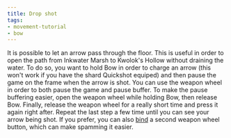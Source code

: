 ```yaml
---
title: Drop shot
tags:
- movement-tutorial
- bow
---
```


It is possible to let an arrow pass through the floor. This is useful in order to open the path from Inkwater Marsh to Kwolok's Hollow without draining the water.
To do so, you want to hold Bow in order to charge an arrow (this won't work if you have the shard Quickshot equiped) and then pause the game on the frame when the arrow is shot.
You can use the weapon wheel in order to both pause the game and pause buffer.
To make the pause buffering easier, open the weapon wheel while holding Bow, then release Bow. Finally, release the weapon wheel for a really short time and press it again right after.
Repeat the last step a few time until you can see your arrow being shot.
If you prefer, you can also [bind](/features/keybinds) a second weapon wheel button, which can make spamming it easier.

<youtube-video id="ZVy8ONNiAFc"></youtube-video>
